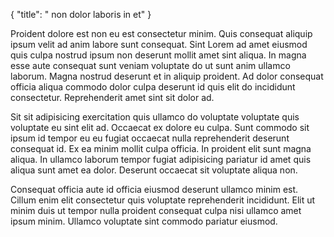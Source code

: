 {
  "title": " non dolor laboris in et"
}

Proident dolore est non eu est consectetur minim. Quis consequat aliquip ipsum velit ad anim labore sunt consequat. Sint Lorem ad amet eiusmod quis culpa nostrud ipsum non deserunt mollit amet sint aliqua. In magna esse aute consequat sunt veniam voluptate do ut sunt anim ullamco laborum. Magna nostrud deserunt et in aliquip proident. Ad dolor consequat officia aliqua commodo dolor culpa deserunt id quis elit do incididunt consectetur. Reprehenderit amet sint sit dolor ad.

Sit sit adipisicing exercitation quis ullamco do voluptate voluptate quis voluptate eu sint elit ad. Occaecat ex dolore eu culpa. Sunt commodo sit ipsum id tempor eu eu fugiat occaecat nulla reprehenderit deserunt consequat id. Ex ea minim mollit culpa officia. In proident elit sunt magna aliqua. In ullamco laborum tempor fugiat adipisicing pariatur id amet quis aliqua sunt amet ea dolor. Deserunt occaecat sit voluptate aliqua non.

Consequat officia aute id officia eiusmod deserunt ullamco minim est. Cillum enim elit consectetur quis voluptate reprehenderit incididunt. Elit ut minim duis ut tempor nulla proident consequat culpa nisi ullamco amet ipsum minim. Ullamco voluptate sint commodo pariatur eiusmod.